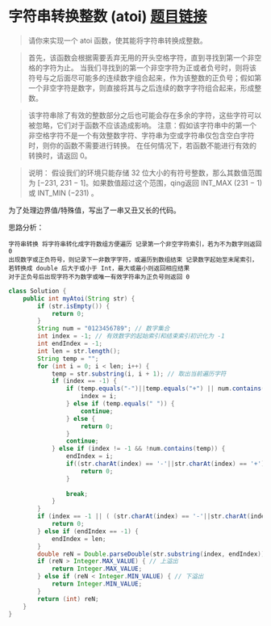 ﻿# 字符串转换整数 (atoi) [题目链接](https://leetcode-cn.com/problems/string-to-integer-atoi/)
>请你来实现一个 atoi 函数，使其能将字符串转换成整数。

>首先，该函数会根据需要丢弃无用的开头空格字符，直到寻找到第一个非空格的字符为止。
当我们寻找到的第一个非空字符为正或者负号时，则将该符号与之后面尽可能多的连续数字组合起来，作为该整数的正负号；假如第一个非空字符是数字，则直接将其与之后连续的数字字符组合起来，形成整数。

>该字符串除了有效的整数部分之后也可能会存在多余的字符，这些字符可以被忽略，它们对于函数不应该造成影响。
注意：假如该字符串中的第一个非空格字符不是一个有效整数字符、字符串为空或字符串仅包含空白字符时，则你的函数不需要进行转换。
在任何情况下，若函数不能进行有效的转换时，请返回 0。

>说明：
假设我们的环境只能存储 32 位大小的有符号整数，那么其数值范围为 [−231,  231 − 1]。如果数值超过这个范围，qing返回  INT_MAX (231 − 1) 或 INT_MIN (−231) 。

为了处理边界值/特殊值，写出了一串又丑又长的代码。

思路分析：

	字符串转换 将字符串转化成字符数组方便遍历 记录第一个非空字符索引，若为不为数字则返回 0
	出现数字或正负符号，则记录下一非数字字符，或遍历到数组结束 记录数字起始至末尾索引，
	若转换成 double 后大于或小于 Int，最大或最小则返回相应结果
	对于正负号后出现字符不为数字或唯一有效字符串为正负号则返回 0
```java
class Solution {
    public int myAtoi(String str) {
        if (str.isEmpty()) {
            return 0;
        }
        String num = "0123456789"; // 数字集合
        int index = -1; // 有效数字的起始索引和结束索引初识化为 -1
        int endIndex = -1;
        int len = str.length();
        String temp = "";
        for (int i = 0; i < len; i++) {
            temp = str.substring(i, i + 1); // 取出当前遍历字符
            if (index == -1) {
                if (temp.equals("-")||temp.equals("+") || num.contains(temp)) { // 考虑特殊情况首数字为 -、+
                    index = i;
                } else if (temp.equals(" ")) {
                    continue;
                } else {
                    return 0;
                }
                continue;
            } else if (index != -1 && !num.contains(temp)) {
                endIndex = i;
                if((str.charAt(index) == '-'||str.charAt(index) == '+')&&endIndex-1==index){ // 正负号后不为数字则返回 0
                    return 0;
                }
               
                break;
            }
        }
        if (index == -1 || ( (str.charAt(index) == '-'||str.charAt(index) == '+') && index == len - 1)) { // 全为空格或只为正负号则返回 0
            return 0;
        } else if (endIndex == -1) {
            endIndex = len;
        }
        double reN = Double.parseDouble(str.substring(index, endIndex)); // 用 double 存储转换后的数字
        if (reN > Integer.MAX_VALUE) { // 上溢出
            return Integer.MAX_VALUE;
        } else if (reN < Integer.MIN_VALUE) { // 下溢出
            return Integer.MIN_VALUE;
        }
        return (int) reN;
    }
}
```

